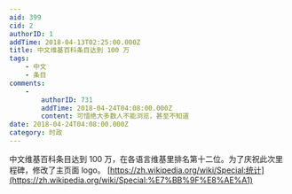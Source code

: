 ```yaml
---
aid: 399
cid: 2
authorID: 1
addTime: 2018-04-13T02:25:00.000Z
title: 中文维基百科条目达到 100 万
tags:
    - 中文
    - 条目
comments:
    -
        authorID: 731
        addTime: 2018-04-24T04:08:00.000Z
        content: 可惜绝大多数人不能浏览，甚至不知道
date: 2018-04-24T04:08:00.000Z
category: 时政
---
```


中文维基百科条目达到 100 万，在各语言维基里排名第十二位。为了庆祝此次里程碑，修改了主页面 logo。 [https://zh.wikipedia.org/wiki/Special:统计](https://zh.wikipedia.org/wiki/Special:%E7%BB%9F%E8%AE%A1)
